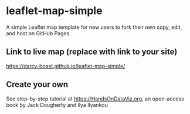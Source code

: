 # leaflet-map-simple
A simple Leaflet map template for new users to fork their own copy, edit, and host on GitHub Pages

## Link to live map (replace with link to your site)
https://darcy-boast.github.io/leaflet-map-simple/

## Create your own
See step-by-step tutorial at https://HandsOnDataViz.org, an open-access book by Jack Dougherty and Ilya Ilyankou
